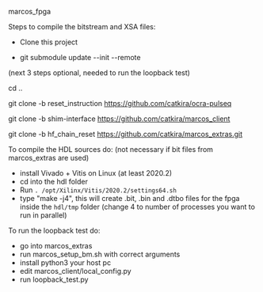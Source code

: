  marcos_fpga

Steps to compile the bitstream and XSA files:

- Clone this project

- git submodule update --init --remote

(next 3 steps optional, needed to run the loopback test)

cd ..

git clone -b reset_instruction https://github.com/catkira/ocra-pulseq

git clone -b shim-interface https://github.com/catkira/marcos_client

git clone -b hf_chain_reset https://github.com/catkira/marcos_extras.git


To compile the HDL sources do: (not necessary if bit files from marcos_extras are used)
- install Vivado + Vitis on Linux (at least 2020.2)
- cd into the hdl folder
- Run `. /opt/Xilinx/Vitis/2020.2/settings64.sh`
- type "make -j4", this will create .bit, .bin and .dtbo files for the fpga inside the `hdl/tmp` folder (change 4 to number of processes you want to run in parallel)

To run the loopback test do:
- go into marcos_extras
- run marcos_setup_bm.sh with correct arguments
- install python3 your host pc
- edit marcos_client/local_config.py
- run loopback_test.py
